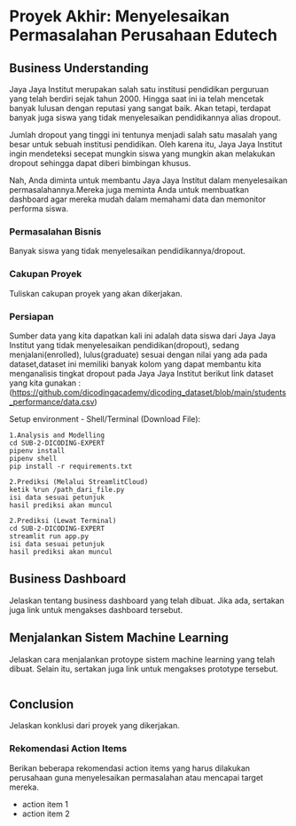 # Proyek Akhir: Menyelesaikan Permasalahan Perusahaan Edutech

## Business Understanding
Jaya Jaya Institut merupakan salah satu institusi pendidikan perguruan yang telah berdiri sejak tahun 2000. Hingga saat ini ia telah mencetak banyak lulusan dengan reputasi yang sangat baik. Akan tetapi, terdapat banyak juga siswa yang tidak menyelesaikan pendidikannya alias dropout.

Jumlah dropout yang tinggi ini tentunya menjadi salah satu masalah yang besar untuk sebuah institusi pendidikan. Oleh karena itu, Jaya Jaya Institut ingin mendeteksi secepat mungkin siswa yang mungkin akan melakukan dropout sehingga dapat diberi bimbingan khusus.

Nah, Anda diminta untuk membantu Jaya Jaya Institut dalam menyelesaikan permasalahannya.Mereka juga meminta Anda untuk membuatkan dashboard agar mereka mudah dalam memahami data dan memonitor performa siswa. 

### Permasalahan Bisnis
Banyak siswa yang tidak menyelesaikan pendidikannya/dropout.

### Cakupan Proyek
Tuliskan cakupan proyek yang akan dikerjakan.

### Persiapan

Sumber data yang kita dapatkan kali ini adalah data siswa dari Jaya Jaya Institut yang tidak menyelesaikan pendidikan(dropout), sedang menjalani(enrolled), lulus(graduate) sesuai dengan nilai yang ada pada dataset,dataset ini memiliki banyak kolom yang dapat membantu kita menganalisis tingkat dropout pada Jaya Jaya Institut
berikut link dataset yang kita gunakan : (https://github.com/dicodingacademy/dicoding_dataset/blob/main/students_performance/data.csv)

Setup environment - Shell/Terminal (Download File):

```
1.Analysis and Modelling 
cd SUB-2-DICODING-EXPERT
pipenv install
pipenv shell
pip install -r requirements.txt
```
```
2.Prediksi (Melalui StreamlitCloud)
ketik %run /path_dari_file.py
isi data sesuai petunjuk
hasil prediksi akan muncul
```
```
2.Prediksi (Lewat Terminal)
cd SUB-2-DICODING-EXPERT
streamlit run app.py
isi data sesuai petunjuk
hasil prediksi akan muncul
```

## Business Dashboard
Jelaskan tentang business dashboard yang telah dibuat. Jika ada, sertakan juga link untuk mengakses dashboard tersebut.

## Menjalankan Sistem Machine Learning
Jelaskan cara menjalankan protoype sistem machine learning yang telah dibuat. Selain itu, sertakan juga link untuk mengakses prototype tersebut.

```

```

## Conclusion
Jelaskan konklusi dari proyek yang dikerjakan.

### Rekomendasi Action Items
Berikan beberapa rekomendasi action items yang harus dilakukan perusahaan guna menyelesaikan permasalahan atau mencapai target mereka.
- action item 1
- action item 2
